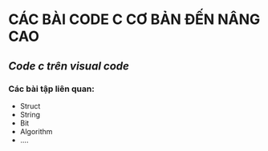 # **CÁC BÀI CODE C CƠ BẢN ĐẾN NÂNG CAO**
## *Code c trên visual code*
### Các bài tập liên quan:
+ Struct
+ String
+ Bit
+ Algorithm
+ ....
